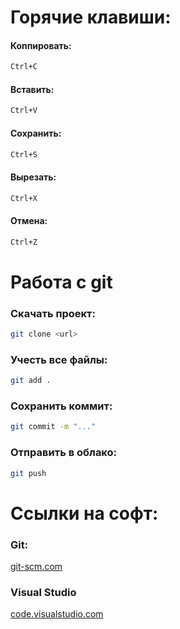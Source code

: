 # Горячие клавиши:
#### Коппировать: 
```bash
Ctrl+C
```
#### Вставить: 
```bash
Ctrl+V
```
#### Сохранить: 
```bash
Ctrl+S
```
#### Вырезать: 
```bash
Ctrl+X
```
#### Отмена: 
```bash
Ctrl+Z
```
# Работа с git
### Скачать проект:
```bash
git clone <url>
```
### Учесть все файлы:
```bash
git add .  
```
### Сохранить коммит:
```bash
git commit -m "..." 
```
### Отправить в облако:  
```bash
git push
```
# Ссылки на софт:
### Git: 
[git-scm.com](https://git-scm.com/)
### Visual Studio
[code.visualstudio.com](https://code.visualstudio.com/)



